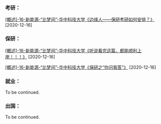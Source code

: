 ### 考研：

[[概述]-16-新能源-“比梦间”-华中科技大学《边缘人——保研考研如何安排？》](https://mp.weixin.qq.com/s/HlVGjKsaSD7nmsXg3MBY0Q) [2020-12-16]

### 保研：

[[概述]-16-新能源-“比梦间”-华中科技大学《听说看完这篇，都能顺利上岸！！！》](https://mp.weixin.qq.com/s/9wnZbJ0GJfHSdcnCBfL4kw) [2020-12-16]

[[概述]-16-新能源-“比梦间”-华中科技大学《保研之“你问我答”》](https://mp.weixin.qq.com/s/aDhJGT2eh-nDZEbzpfmo_g) [2020-12-16]

### 就业：

To be continued.

### 出国：

To be continued.
